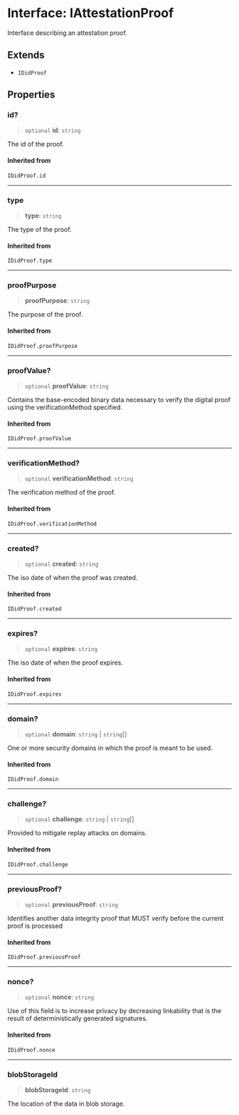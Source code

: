 # Interface: IAttestationProof

Interface describing an attestation proof.

## Extends

- `IDidProof`

## Properties

### id?

> `optional` **id**: `string`

The id of the proof.

#### Inherited from

`IDidProof.id`

***

### type

> **type**: `string`

The type of the proof.

#### Inherited from

`IDidProof.type`

***

### proofPurpose

> **proofPurpose**: `string`

The purpose of the proof.

#### Inherited from

`IDidProof.proofPurpose`

***

### proofValue?

> `optional` **proofValue**: `string`

Contains the base-encoded binary data necessary to verify the
digital proof using the verificationMethod specified.

#### Inherited from

`IDidProof.proofValue`

***

### verificationMethod?

> `optional` **verificationMethod**: `string`

The verification method of the proof.

#### Inherited from

`IDidProof.verificationMethod`

***

### created?

> `optional` **created**: `string`

The iso date of when the proof was created.

#### Inherited from

`IDidProof.created`

***

### expires?

> `optional` **expires**: `string`

The iso date of when the proof expires.

#### Inherited from

`IDidProof.expires`

***

### domain?

> `optional` **domain**: `string` \| `string`[]

One or more security domains in which the proof is meant to be used.

#### Inherited from

`IDidProof.domain`

***

### challenge?

> `optional` **challenge**: `string` \| `string`[]

Provided to mitigate replay attacks on domains.

#### Inherited from

`IDidProof.challenge`

***

### previousProof?

> `optional` **previousProof**: `string`

Identifies another data integrity proof that MUST verify before
the current proof is processed

#### Inherited from

`IDidProof.previousProof`

***

### nonce?

> `optional` **nonce**: `string`

Use of this field is to increase privacy by decreasing linkability
that is the result of deterministically generated signatures.

#### Inherited from

`IDidProof.nonce`

***

### blobStorageId

> **blobStorageId**: `string`

The location of the data in blob storage.
